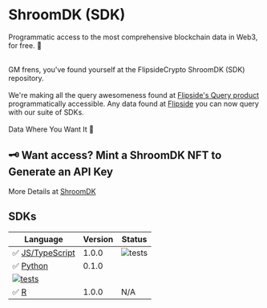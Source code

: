 # ShroomDK (SDK)

Programmatic access to the most comprehensive blockchain data in Web3, for free. 🥳
<br>
<br>

GM frens, you've found yourself at the FlipsideCrypto ShroomDK (SDK) repository.
<br>
<br>
We're making all the query awesomeness found at [Flipside's Query product](https://app.flipsidecrypto.com) programmatically accessible. Any data found at [Flipside](https://app.flipsidecrypto.com) you can now query with our suite of SDKs.
<br>
<br>
Data Where You Want It 🥳

## 🗝 Want access? Mint a ShroomDK NFT to Generate an API Key

More Details at [ShroomDK](https://sdk.flipsidecrypto.xyz)
<br>

## SDKs

| Language                 | Version | Status                                                                             |
| ------------------------ | ------- | ---------------------------------------------------------------------------------- |
| ✅ [JS/TypeScript](./js) | 1.0.0   | ![tests](https://github.com/flipsidecrypto/sdk/actions/workflows/ci.yml/badge.svg) |
| ✅ [Python](./python/)    | 0.1.0      | 
[![tests](https://github.com/FlipsideCrypto/sdk/actions/workflows/ci_python.yml/badge.svg)](https://github.com/FlipsideCrypto/sdk/actions/workflows/ci_python.yml)                                                                  |
| ✅ [R](./r/shroomDK/) | 1.0.0   | N/A |
